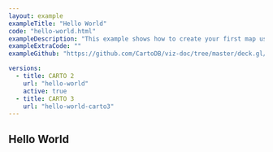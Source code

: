 ```yaml
---
layout: example
exampleTitle: "Hello World"
code: "hello-world.html"
exampleDescription: "This example shows how to create your first map using CARTO for deck.gl."
exampleExtraCode: ""
exampleGithub: "https://github.com/CartoDB/viz-doc/tree/master/deck.gl/examples/scripting/basic-examples/hello-world.html"

versions:
  - title: CARTO 2
    url: "hello-world"
    active: true
  - title: CARTO 3
    url: "hello-world-carto3"
---
```


## Hello World
